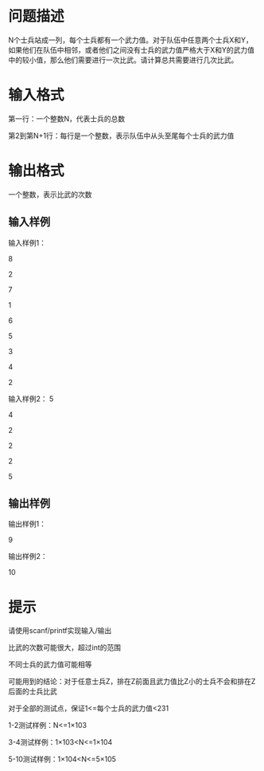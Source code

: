 # 问题描述
N个士兵站成一列，每个士兵都有一个武力值。对于队伍中任意两个士兵X和Y，如果他们在队伍中相邻，或者他们之间没有士兵的武力值严格大于X和Y的武力值中的较小值，那么他们需要进行一次比武。请计算总共需要进行几次比武。
# 输入格式
第一行：一个整数N，代表士兵的总数

第2到第N+1行：每行是一个整数，表示队伍中从头至尾每个士兵的武力值
# 输出格式
一个整数，表示比武的次数
## 输入样例
输入样例1：

8

2

7

1

6

5

3

4

2

输入样例2：
5

4

2

2

2

5

## 输出样例
输出样例1：

9

输出样例2：

10

# 提示
请使用scanf/printf实现输入/输出

比武的次数可能很大，超过int的范围

不同士兵的武力值可能相等

可能用到的结论：对于任意士兵Z，排在Z前面且武力值比Z小的士兵不会和排在Z后面的士兵比武

 
对于全部的测试点，保证1<=每个士兵的武力值<231

1-2测试样例：N<=1×103

3-4测试样例：1×103<N<=1×104

5-10测试样例：1×104<N<=5×105
